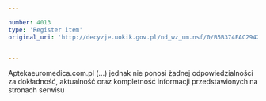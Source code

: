 ```yaml
---

number: 4013
type: 'Register item'
original_uri: 'http://decyzje.uokik.gov.pl/nd_wz_um.nsf/0/B5B374FAC2942284C1257AB800321C08?OpenDocument'


---
```


Aptekaeuromedica.com.pl (...) jednak nie ponosi żadnej odpowiedzialności za dokładność, aktualność oraz kompletność informacji przedstawionych na stronach serwisu
